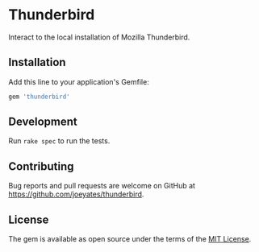 # Thunderbird

Interact to the local installation of Mozilla Thunderbird.

## Installation

Add this line to your application's Gemfile:

```ruby
gem 'thunderbird'
```

## Development

Run `rake spec` to run the tests.

## Contributing

Bug reports and pull requests are welcome on GitHub at https://github.com/joeyates/thunderbird.

## License

The gem is available as open source under the terms of the [MIT License](https://opensource.org/licenses/MIT).
